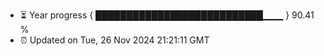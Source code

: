 - ⏳ Year progress { ███████████████████████████▁▁▁ } 90.41 %
- ⏰ Updated on Tue, 26 Nov 2024 21:21:11 GMT

